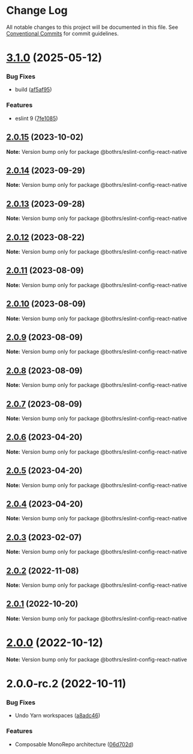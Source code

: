 # Change Log

All notable changes to this project will be documented in this file.
See [Conventional Commits](https://conventionalcommits.org) for commit guidelines.

# [3.1.0](https://github.com/bothrs/eslint-config/compare/@bothrs/eslint-config-react-native@2.0.15...@bothrs/eslint-config-react-native@3.1.0) (2025-05-12)

### Bug Fixes

- build ([af5af95](https://github.com/bothrs/eslint-config/commit/af5af951a78d749e0eb43b8ec7d9c560252a70e6))

### Features

- eslint 9 ([7fe1085](https://github.com/bothrs/eslint-config/commit/7fe10854c1c08b03796f87374047d79e877a8aab))

## [2.0.15](https://github.com/bothrs/eslint-config/compare/@bothrs/eslint-config-react-native@2.0.14...@bothrs/eslint-config-react-native@2.0.15) (2023-10-02)

**Note:** Version bump only for package @bothrs/eslint-config-react-native

## [2.0.14](https://github.com/bothrs/eslint-config/compare/@bothrs/eslint-config-react-native@2.0.13...@bothrs/eslint-config-react-native@2.0.14) (2023-09-29)

**Note:** Version bump only for package @bothrs/eslint-config-react-native

## [2.0.13](https://github.com/bothrs/eslint-config/compare/@bothrs/eslint-config-react-native@2.0.12...@bothrs/eslint-config-react-native@2.0.13) (2023-09-28)

**Note:** Version bump only for package @bothrs/eslint-config-react-native

## [2.0.12](https://github.com/bothrs/eslint-config/compare/@bothrs/eslint-config-react-native@2.0.11...@bothrs/eslint-config-react-native@2.0.12) (2023-08-22)

**Note:** Version bump only for package @bothrs/eslint-config-react-native

## [2.0.11](https://github.com/bothrs/eslint-config/compare/@bothrs/eslint-config-react-native@2.0.10...@bothrs/eslint-config-react-native@2.0.11) (2023-08-09)

**Note:** Version bump only for package @bothrs/eslint-config-react-native

## [2.0.10](https://github.com/bothrs/eslint-config/compare/@bothrs/eslint-config-react-native@2.0.9...@bothrs/eslint-config-react-native@2.0.10) (2023-08-09)

**Note:** Version bump only for package @bothrs/eslint-config-react-native

## [2.0.9](https://github.com/bothrs/eslint-config/compare/@bothrs/eslint-config-react-native@2.0.8...@bothrs/eslint-config-react-native@2.0.9) (2023-08-09)

**Note:** Version bump only for package @bothrs/eslint-config-react-native

## [2.0.8](https://github.com/bothrs/eslint-config/compare/@bothrs/eslint-config-react-native@2.0.7...@bothrs/eslint-config-react-native@2.0.8) (2023-08-09)

**Note:** Version bump only for package @bothrs/eslint-config-react-native

## [2.0.7](https://github.com/bothrs/eslint-config/compare/@bothrs/eslint-config-react-native@2.0.6...@bothrs/eslint-config-react-native@2.0.7) (2023-08-09)

**Note:** Version bump only for package @bothrs/eslint-config-react-native

## [2.0.6](https://github.com/bothrs/eslint-config/compare/@bothrs/eslint-config-react-native@2.0.5...@bothrs/eslint-config-react-native@2.0.6) (2023-04-20)

**Note:** Version bump only for package @bothrs/eslint-config-react-native

## [2.0.5](https://github.com/bothrs/eslint-config/compare/@bothrs/eslint-config-react-native@2.0.4...@bothrs/eslint-config-react-native@2.0.5) (2023-04-20)

**Note:** Version bump only for package @bothrs/eslint-config-react-native

## [2.0.4](https://github.com/bothrs/eslint-config/compare/@bothrs/eslint-config-react-native@2.0.3...@bothrs/eslint-config-react-native@2.0.4) (2023-04-20)

**Note:** Version bump only for package @bothrs/eslint-config-react-native

## [2.0.3](https://github.com/bothrs/eslint-config/compare/@bothrs/eslint-config-react-native@2.0.2...@bothrs/eslint-config-react-native@2.0.3) (2023-02-07)

**Note:** Version bump only for package @bothrs/eslint-config-react-native

## [2.0.2](https://github.com/bothrs/eslint-config/compare/@bothrs/eslint-config-react-native@2.0.1...@bothrs/eslint-config-react-native@2.0.2) (2022-11-08)

**Note:** Version bump only for package @bothrs/eslint-config-react-native

## [2.0.1](https://github.com/bothrs/eslint-config/compare/@bothrs/eslint-config-react-native@2.0.0...@bothrs/eslint-config-react-native@2.0.1) (2022-10-20)

**Note:** Version bump only for package @bothrs/eslint-config-react-native

# [2.0.0](https://github.com/bothrs/eslint-config/compare/@bothrs/eslint-config-react-native@2.0.0-rc.2...@bothrs/eslint-config-react-native@2.0.0) (2022-10-12)

**Note:** Version bump only for package @bothrs/eslint-config-react-native

# 2.0.0-rc.2 (2022-10-11)

### Bug Fixes

- Undo Yarn workspaces ([a8adc46](https://github.com/bothrs/eslint-config/commit/a8adc460d3034d9240300880e44ba39d97d95c32))

### Features

- Composable MonoRepo architecture ([06d702d](https://github.com/bothrs/eslint-config/commit/06d702d2fe6286b4d01aaabdb404c95ee74f801e))
